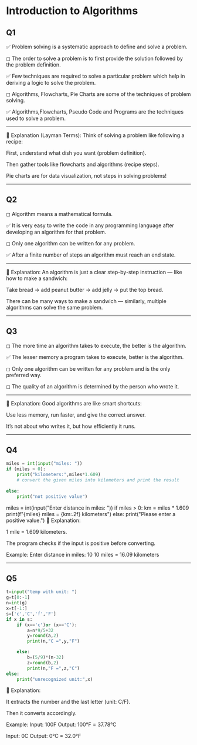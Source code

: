 # Introduction to Algorithms






## Q1

✅ Problem solving is a systematic approach to define and solve a problem.

◻︎ The order to solve a problem is to first provide the solution followed by the problem definition.

✅ Few techniques are required to solve a particular problem which help in deriving a logic to solve the problem.

◻︎ Algorithms, Flowcharts, Pie Charts are some of the techniques of problem solving.

✅ Algorithms,Flowcharts, Pseudo Code and Programs are the techniques used to solve a problem.

----------------

🧠 Explanation (Layman Terms): Think of solving a problem like following a recipe:

First, understand what dish you want (problem definition).

Then gather tools like flowcharts and algorithms (recipe steps).

Pie charts are for data visualization, not steps in solving problems!

----------------

## Q2

◻︎ Algorithm means a mathematical formula.

✅ It is very easy to write the code in any programming language after developing an algorithm for that problem.

◻︎ Only one algorithm can be written for any problem.

✅ After a finite number of steps an algorithm must reach an end state.

----------------

🧠 Explanation: An algorithm is just a clear step-by-step instruction — like how to make a sandwich:

Take bread → add peanut butter → add jelly → put the top bread.

There can be many ways to make a sandwich — similarly, multiple algorithms can solve the same problem.

----------------

## Q3

◻︎ The more time an algorithm takes to execute, the better is the algorithm.

✅ The lesser memory a program takes to execute, better is the algorithm.

◻︎ Only one algorithm can be written for any problem and is the only preferred way.

◻︎ The quality of an algorithm is determined by the person who wrote it.

----------------



🧠 Explanation: Good algorithms are like smart shortcuts:

Use less memory, run faster, and give the correct answer.

It’s not about who writes it, but how efficiently it runs.

----------------

## Q4


```python
miles = int(input("miles: "))
if (miles > 0):
    print("kilometers:",miles*1.609)
    # convert the given miles into kilometers and print the result
    
else:
    print("not positive value")

```

miles = int(input("Enter distance in miles: "))
if miles > 0:
    km = miles * 1.609
    print(f"{miles} miles = {km:.2f} kilometers")
else:
    print("Please enter a positive value.")
🧠 Explanation:

1 mile = 1.609 kilometers.

The program checks if the input is positive before converting.

Example:
Enter distance in miles: 10
10 miles = 16.09 kilometers

----------------


## Q5


```python
t=input("temp with unit: ")
g=t[0:-1]
n=int(g)
x=t[-1:]
s=['c','C','f','F']
if x in s:
    if (x=='c')or (x=='C'):
        a=n*9/5+32
        y=round(a,2)
        print(n,"C =",y,"F")

    else:
        b=(5/9)*(n-32)
        z=round(b,2)
        print(n,"F =",z,"C")
else:
    print("unrecognized unit:",x)
```
🧠 Explanation:

It extracts the number and the last letter (unit: C/F).

Then it converts accordingly.

Example:
Input: 100F
Output: 100°F = 37.78°C

Input: 0C
Output: 0°C = 32.0°F
